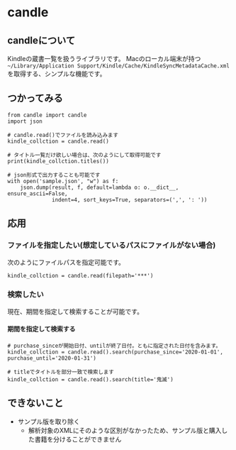 # candle

## candleについて

Kindleの蔵書一覧を扱うライブラリです。
Macのローカル端末が持つ `~/Library/Application Support/Kindle/Cache/KindleSyncMetadataCache.xml` を取得する、シンプルな機能です。

## つかってみる

```
from candle import candle
import json

# candle.read()でファイルを読み込みます
kindle_collction = candle.read()

# タイトル一覧だけ欲しい場合は、次のようにして取得可能です
print(kindle_collction.titles())

# json形式で出力することも可能です
with open('sample.json', "w") as f:
    json.dump(result, f, default=lambda o: o.__dict__, ensure_ascii=False,
              indent=4, sort_keys=True, separators=(',', ': '))
```

## 応用

### ファイルを指定したい(想定しているパスにファイルがない場合)

次のようにファイルパスを指定可能です。

```
kindle_collction = candle.read(filepath='***')
```

### 検索したい

現在、期間を指定して検索することが可能です。

#### 期間を指定して検索する

```
# purchase_sinceが開始日付、untilが終了日付。ともに指定された日付を含みます。
kindle_collction = candle.read().search(purchase_since='2020-01-01', purchase_until='2020-01-31')
```

```
# titleでタイトルを部分一致で検索します
kindle_collction = candle.read().search(title='鬼滅')
```

## できないこと

* サンプル版を取り除く
  * 解析対象のXMLにそのような区別がなかったため、サンプル版と購入した書籍を分けることができません
